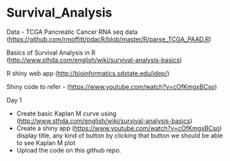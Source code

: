 # Survival_Analysis

Data - TCGA Pancreatic Cancer RNA seq data (https://github.com/rmoffitt/pdacR/blob/master/R/parse_TCGA_PAAD.R)

Basics of Survival Analysis in R (http://www.sthda.com/english/wiki/survival-analysis-basics)

R shiny web app (http://bioinformatics.sdstate.edu/idep/)

Shiny code to refer - (https://www.youtube.com/watch?v=cOfKmgxBCso)

Day 1
- Create basic Kaplan M curve using (http://www.sthda.com/english/wiki/survival-analysis-basics)
- Create a shiny app (https://www.youtube.com/watch?v=cOfKmgxBCso) display title, any kind of button by clicking that button we should be able to see Kaplan M plot
- Upload the code on this github repo.
